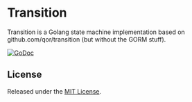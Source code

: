 # Transition

Transition is a Golang state machine implementation based on github.com/qor/transition (but without the GORM stuff).

[![GoDoc](https://godoc.org/github.com/mickeyreiss/transition?status.svg)](https://godoc.org/github.com/mickeyreiss/transition)

## License

Released under the [MIT License](http://opensource.org/licenses/MIT).
